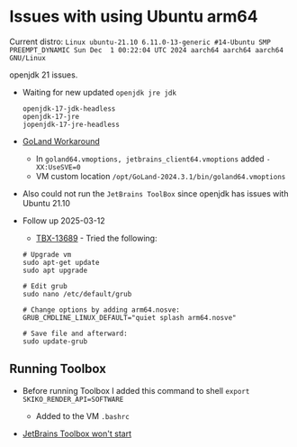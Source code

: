 # Issues with using Ubuntu arm64

Current distro: `Linux ubuntu-21.10 6.11.0-13-generic #14-Ubuntu SMP PREEMPT_DYNAMIC Sun Dec  1 00:22:04 UTC 2024 aarch64 aarch64 aarch64 GNU/Linux`

openjdk 21 issues.

- Waiting for new updated `openjdk jre jdk` 
  ```
  openjdk-17-jdk-headless
  openjdk-17-jre
  jopenjdk-17-jre-headless
  ```
- [GoLand Workaround](https://youtrack.jetbrains.com/issue/JBR-8078/Bundled-JRE-crashes-on-M4-MacOS-15.2-in-virtualized-environments)
  - In `goland64.vmoptions, jetbrains_client64.vmoptions` added `-XX:UseSVE=0`
  - VM custom location `/opt/GoLand-2024.3.1/bin/goland64.vmoptions`

- Also could not run the `JetBrains ToolBox` since openjdk has issues with Ubuntu 21.10


- Follow up 2025-03-12

  - [TBX-13689](https://youtrack.jetbrains.com/issue/TBX-13689) - Tried the following:
  ```
  # Upgrade vm
  sudo apt-get update
  sudo apt upgrade

  # Edit grub
  sudo nano /etc/default/grub

  # Change options by adding arm64.nosve:
  GRUB_CMDLINE_LINUX_DEFAULT="quiet splash arm64.nosve"

  # Save file and afterward:
  sudo update-grub
  ```
## Running Toolbox

- Before running Toolbox I added this command to shell `export SKIKO_RENDER_API=SOFTWARE`

  - Added to the VM `.bashrc`

- [JetBrains Toolbox won't start](https://askubuntu.com/questions/1357297/jetbrains-toolbox-wont-start-on-ubuntu-20-04)


